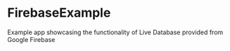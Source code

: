 # FirebaseExample
Example app showcasing the functionality of Live Database provided from Google Firebase
